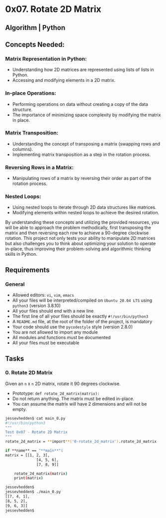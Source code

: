 # 0x07. Rotate 2D Matrix

## Algorithm | Python

## Concepts Needed:

### Matrix Representation in Python:

- Understanding how 2D matrices are represented using lists of lists in Python.
- Accessing and modifying elements in a 2D matrix.

### In-place Operations:

- Performing operations on data without creating a copy of the data structure.
- The importance of minimizing space complexity by modifying the matrix in place.

### Matrix Transposition:

- Understanding the concept of transposing a matrix (swapping rows and columns).
- Implementing matrix transposition as a step in the rotation process.

### Reversing Rows in a Matrix:

- Manipulating rows of a matrix by reversing their order as part of the rotation process.

### Nested Loops:

- Using nested loops to iterate through 2D data structures like matrices.
- Modifying elements within nested loops to achieve the desired rotation.

By understanding these concepts and utilizing the provided resources, you will be able to approach the problem methodically, first transposing the matrix and then reversing each row to achieve a 90-degree clockwise rotation. This project not only tests your ability to manipulate 2D matrices but also challenges you to think about optimizing your solution to operate in-place, thus improving their problem-solving and algorithmic thinking skills in Python.

## Requirements

### General

- Allowed editors: `vi`, `vim`, `emacs`
- All your files will be interpreted/compiled on `Ubuntu 20.04 LTS` using `python3` (version 3.8.10)
- All your files should end with a new line
- The first line of all your files should be exactly `#!/usr/bin/python3`
- A `README.md` file, at the root of the folder of the project, is mandatory
- Your code should use the `pycodestyle` style (version 2.8.0)
- You are not allowed to import any module
- All modules and functions must be documented
- All your files must be executable

## Tasks

### 0. Rotate 2D Matrix

Given an `n` x `n` 2D matrix, rotate it 90 degrees clockwise.

- Prototype: `def rotate_2d_matrix(matrix):`
- Do not return anything. The matrix must be edited in-place.
- You can assume the matrix will have 2 dimensions and will not be empty.

```bash
jessevhedden$ cat main_0.py
#!/usr/bin/python3
"""
Test 0x07 - Rotate 2D Matrix
"""
rotate_2d_matrix = **import**('0-rotate_2d_matrix').rotate_2d_matrix

if **name** == "**main**":
matrix = [[1, 2, 3],
              [4, 5, 6],
              [7, 8, 9]]

    rotate_2d_matrix(matrix)
    print(matrix)

jessevhedden$
jessevhedden$ ./main_0.py
[[7, 4, 1],
[8, 5, 2],
[9, 6, 3]]
jessevhedden$
```
